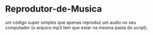 # Reprodutor-de-Musica

um código super simples que apenas reproduz um audio no seu computador (o arquivo mp3 tem que estar na mesma pasta do script).
